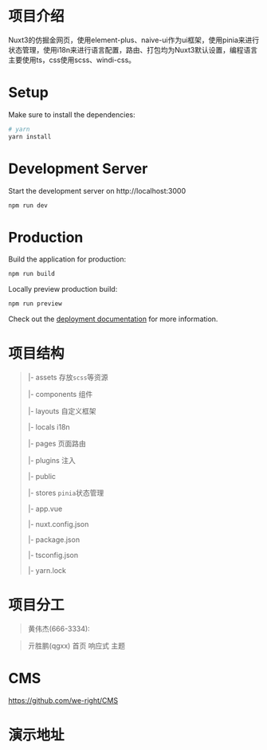 # 项目介绍
Nuxt3的仿掘金网页，使用element-plus、naive-ui作为ui框架，使用pinia来进行状态管理，使用i18n来进行语言配置，路由、打包均为Nuxt3默认设置，编程语言主要使用ts，css使用scss、windi-css。

# Setup
Make sure to install the dependencies:

```bash
# yarn
yarn install
```

# Development Server

Start the development server on http://localhost:3000

```bash
npm run dev
```

# Production

Build the application for production:

```bash
npm run build
```

Locally preview production build:

```bash
npm run preview
```

Check out the [deployment documentation](https://nuxt.com/docs/getting-started/deployment) for more information.


# 项目结构   
>|- assets  存放`scss`等资源
>
>|- components  组件
>
>|- layouts  自定义框架
>
>|- locals  i18n
>
>|- pages  页面路由
>
>|- plugins  注入
>
>|- public 
>
>|- stores  `pinia`状态管理
>
>|- app.vue
>
>|- nuxt.config.json
>
>|- package.json
>
>|- tsconfig.json
>
>|- yarn.lock

# 项目分工
> 黄伟杰(666-3334):
>

> 亓胜鹏(qgxx)
> 首页
> 响应式
> 主题

# CMS
https://github.com/we-right/CMS

# 演示地址
